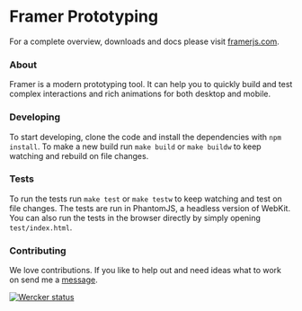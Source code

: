 # Framer Prototyping

For a complete overview, downloads and docs please visit [framerjs.com](http://www.framerjs.com).

### About

Framer is a modern prototyping tool. It can help you to quickly build and test complex interactions and rich animations for both desktop and mobile.

### Developing

To start developing, clone the code and install the dependencies with `npm install`. To make a new build run `make build` or `make buildw` to keep watching and rebuild on file changes.

### Tests

To run the tests run `make test` or `make testw` to keep watching and test on file changes. The tests are run in PhantomJS, a headless version of WebKit. You can also run the tests in the browser directly by simply opening `test/index.html`.

### Contributing

We love contributions. If you like to help out and need ideas what to work on send me a [message](mailto:koen+framer@madebysofa.com).

[![Wercker status](https://app.wercker.com/status/4c7747d1c04d0ea4340eb610db37baa9/m)](https://app.wercker.com/project/bykey/4c7747d1c04d0ea4340eb610db37baa9)
                      

